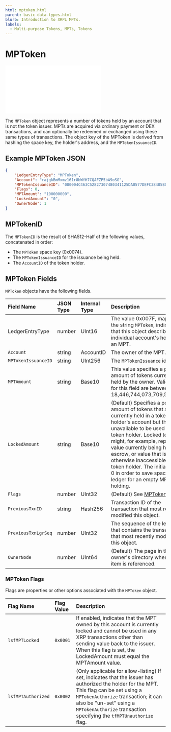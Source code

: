 ```yaml
---
html: mptoken.html
parent: basic-data-types.html
blurb: Introduction to XRPL MPTs.
labels:
  - Multi-purpose Tokens, MPTs, Tokens
---
```

# MPToken

<embed src="/snippets/_mpts-disclaimer.md" />

The `MPToken` object represents a number of tokens held by an account that is not the token issuer. MPTs are acquired via ordinary payment or DEX transactions, and can optionally be redeemed or exchanged using these same types of transactions. The object key of the MPToken is derived from hashing the space key, the holder's address, and the `MPTokenIssuanceID`.

<!-- _(Added by the [MPTokenV1_1 amendment][].)_ -->

## Example MPToken JSON

```json
{
    "LedgerEntryType": "MPToken",
    "Account": "rajgkBmMxmz161r8bWYH7CQAFZP5bA9oSG",
    "MPTokenIssuanceID": "000004C463C52827307480341125DA0577DEFC38405B0E3E",
    "Flags": 0,
    "MPTAmount": "100000000",
    "LockedAmount": "0",
    "OwnerNode": 1
}
```

## MPTokenID

The `MPTokenID` is the result of SHA512-Half of the following values, concatenated in order:

- The `MPToken` space key (0x0074).
- The `MPTokenIssuanceID` for the issuance being held.
- The `AccountID` of the token holder.

## MPToken Fields

`MPToken` objects have the following fields.

| Field Name        | JSON Type | Internal Type | Description |
|:------------------|:----------|:--------------|:------------|
| LedgerEntryType   | number    | UInt16        | The value 0x007F, mapped to the string `MPToken`, indicates that this object describes an individual account's holding of an MPT. |
| `Account`           | string    | AccountID     | The owner of the MPT. |
| `MPTokenIssuanceID` | string    | UInt256       | The `MPTokenIssuance` identifier. |
| `MPTAmount`         | string    | Base10        | This value specifies a positive amount of tokens currently held by the owner. Valid values for this field are between 0 and 18,446,744,073,709,551,615. |
| `LockedAmount`      | string    | Base10       | (Default) Specifies a positive amount of tokens that are currently held in a token holder's account but that are unavailable to be used by the token holder. Locked tokens might, for example, represent value currently being held in escrow, or value that is otherwise inaccessible to the token holder. The initial value is 0 in order to save space on the ledger for an empty MPT holding. |
| `Flags`             | number    | UInt32        | (Default) See [MPToken Flags](#mptoken-flags) |
| `PreviousTxnID`     | string    | Hash256       | Transaction ID of the transaction that most recently modified this object. |
| `PreviousTxnLgrSeq` | number    | UInt32        | The sequence of the ledger that contains the transaction that most recently modified this object. |
| `OwnerNode`         | number    | UInt64        | (Default) The page in the owner's directory where this item is referenced. |

### MPToken Flags

Flags are properties or other options associated with the `MPToken` object.


| Flag Name         | Flag Value | Description                                 |
|:------------------|:-----------|:--------------------------------------------|
| `lsfMPTLocked`     | `0x0001`   | If enabled, indicates that the MPT owned by this account is currently locked and cannot be used in any XRP transactions other than sending value back to the issuer. When this flag is set, the LockedAmount must equal the MPTAmount value. |
| `lsfMPTAuthorized` | `0x0002`   | (Only applicable for allow-listing) If set, indicates that the issuer has authorized the holder for the MPT. This flag can be set using a `MPTokenAuthorize` transaction; it can also be "un-set" using a `MPTokenAuthorize` transaction specifying the `tfMPTUnauthorize` flag. |

<!--{# common link defs #}-->
<!-- Uncomment for xrpl.org
{% include '_snippets/rippled-api-links.md' %}
{% include '_snippets/tx-type-links.md' %}
{% include '_snippets/rippled_versions.md' %} -->
